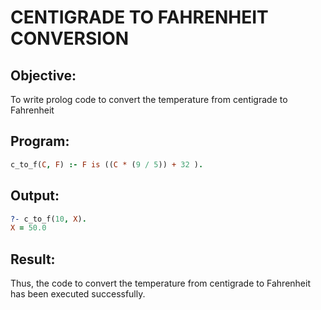 # CENTIGRADE TO FAHRENHEIT CONVERSION
## Objective:
To write prolog code to convert the temperature from centigrade to Fahrenheit
## Program:
```prolog
c_to_f(C, F) :- F is ((C * (9 / 5)) + 32 ).
```
## Output:
```prolog
?- c_to_f(10, X).
X = 50.0
```
## Result:
Thus, the code to convert the temperature from centigrade to Fahrenheit has been executed successfully.
